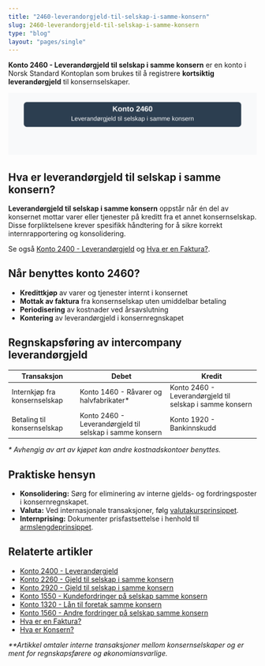 ```yaml
---
title: "2460-leverandorgjeld-til-selskap-i-samme-konsern"
slug: 2460-leverandorgjeld-til-selskap-i-samme-konsern
type: "blog"
layout: "pages/single"
---
```


**Konto 2460 - Leverandørgjeld til selskap i samme konsern** er en konto i Norsk Standard Kontoplan som brukes til å registrere **kortsiktig leverandørgjeld** til konsernselskaper.

![Illustrasjon av konto 2460 Leverandørgjeld til selskap i samme konsern](2460-leverandorgjeld-til-selskap-i-samme-konsern-image.svg)

## Hva er leverandørgjeld til selskap i samme konsern?

**Leverandørgjeld til selskap i samme konsern** oppstår når én del av konsernet mottar varer eller tjenester på kreditt fra et annet konsernselskap. Disse forpliktelsene krever spesifikk håndtering for å sikre korrekt internrapportering og konsolidering.

Se også [Konto 2400 - Leverandørgjeld](/blogs/kontoplan/2400-leverandorgjeld "Konto 2400 - Leverandørgjeld") og [Hva er en Faktura?](/blogs/regnskap/hva-er-en-faktura "Hva er en Faktura? En Guide til Norske Fakturakrav").

## Når benyttes konto 2460?

* **Kredittkjøp** av varer og tjenester internt i konsernet
* **Mottak av faktura** fra konsernselskap uten umiddelbar betaling
* **Periodisering** av kostnader ved årsavslutning
* **Kontering** av leverandørgjeld i konsernregnskapet

## Regnskapsføring av intercompany leverandørgjeld

| Transaksjon                            | Debet                                          | Kredit                                                      |
|----------------------------------------|------------------------------------------------|-------------------------------------------------------------|
| Internkjøp fra konsernselskap         | Konto 1460 - Råvarer og halvfabrikater*        | Konto 2460 - Leverandørgjeld til selskap i samme konsern    |
| Betaling til konsernselskap           | Konto 2460 - Leverandørgjeld til selskap i samme konsern | Konto 1920 - Bankinnskudd                          |

_* Avhengig av art av kjøpet kan andre kostnadskontoer benyttes._

## Praktiske hensyn

* **Konsolidering:** Sørg for eliminering av interne gjelds- og fordringsposter i konsernregnskapet.
* **Valuta:** Ved internasjonale transaksjoner, følg [valutakursprinsippet](/blogs/regnskap/hva-er-valutakurs "Hva er Valutakurs? Prinsipper for valutahåndtering i regnskap").
* **Internprising:** Dokumenter prisfastsettelse i henhold til [armslengdeprinsippet](/blogs/regnskap/hva-er-internprising "Hva er Internprising? Retningslinjer for konserninternt salg").

## Relaterte artikler

* [Konto 2400 - Leverandørgjeld](/blogs/kontoplan/2400-leverandorgjeld "Konto 2400 - Leverandørgjeld")
* [Konto 2260 - Gjeld til selskap i samme konsern](/blogs/kontoplan/2260-gjeld-til-selskap-i-samme-konsern "Konto 2260 - Gjeld til selskap i samme konsern")
* [Konto 2920 - Gjeld til selskap i samme konsern](/blogs/kontoplan/2920-gjeld-til-selskap-i-samme-konsern "Konto 2920 - Gjeld til selskap i samme konsern i Norsk Standard Kontoplan")
* [Konto 1550 - Kundefordringer på selskap samme konsern](/blogs/kontoplan/1550-kundefordringer-pa-selskap-samme-konsern "Konto 1550 - Kundefordringer på selskap samme konsern")
* [Konto 1320 - Lån til foretak samme konsern](/blogs/kontoplan/1320-lan-til-foretak-samme-konsern "Konto 1320 - Lån til foretak samme konsern")
* [Konto 1560 - Andre fordringer på selskap samme konsern](/blogs/kontoplan/1560-andre-fordringer-pa-selskap-samme-konsern "Konto 1560 - Andre fordringer på selskap samme konsern")
* [Hva er en Faktura?](/blogs/regnskap/hva-er-en-faktura "Hva er en Faktura? En Guide til Norske Fakturakrav")
* [Hva er Konsern?](/blogs/regnskap/hva-er-konsern "Hva er Konsern? Komplett Guide til Konsernstrukturer og Konsernregnskap")

_**Artikkel omtaler interne transaksjoner mellom konsernselskaper og er ment for regnskapsførere og økonomiansvarlige._
